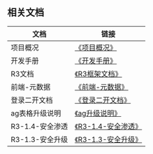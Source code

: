 ## 相关文档

| 文档 | 链接 |
| --- | --- |
| 项目概况 | [《项目概况》](https://burgeon.yuque.com/aacxed/develop/gmap1ex4qlgrv8gg?singleDoc#) |
| 开发手册 | [《开发手册》](https://burgeon.yuque.com/aacxed/develop/egp6xpusug43ntqg?singleDoc#) |
| R3文档 | [《R3框架文档》](http://share.arkshare.burgeononline.com/repository/shareDocs/1309?key=2c13ab47-b900-4f1e-ac90-b42ba0dc9573) |
| 前端-元数据 | [《前端-元数据》](https://burgeon.yuque.com/aacxed/develop/tpkosk68itk3cmxv?singleDoc#) |
| 登录二开文档 | [《登录二开文档》](https://burgeon.yuque.com/aacxed/develop/dycgspatxwygvxum?singleDoc#) |
| ag表格升级说明 | [《ag升级说明》](https://burgeon.yuque.com/aacxed/develop/sp0xlv6oz24gqdyz?singleDoc#) |
| R3-1.4-安全渗透 | [《R3-1.4-安全渗透》](https://burgeon.yuque.com/aacxed/develop/wa37g6ypactkqfng?singleDoc#) |
| R3-1.3-安全升级 | [《R3-1.3-安全升级》](https://burgeon.yuque.com/aacxed/develop/aytyrdoz2g40ug9f?singleDoc#) |
